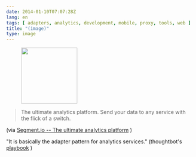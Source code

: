 ```yaml
---
date: 2014-01-10T07:07:28Z
lang: en
tags: [ adapters, analytics, development, mobile, proxy, tools, web ]
title: "(image)"
type: image
---
```


<figure>
<a
href="https://hugo.ferreira.cc/the-ultimate-analytics-platform-send-your-data-to/attachment/230/"
rel="attachment"><img
src="/wp-content/uploads/2014/01/tumblr_mz7dy3pM1p1qz82meo1_1280-150x150.png"
width="150" height="150" /></a></figure>

> The ultimate analytics platform. Send your data to any service with
> the flick of a switch.

(via [Segment.io -- The ultimate analytics
platform](https://segment.io/) )

"It is basically the adapter pattern for analytics services."
(thoughtbot's
[playbook](http://playbook.thoughtbot.com/#instrumentation) )

